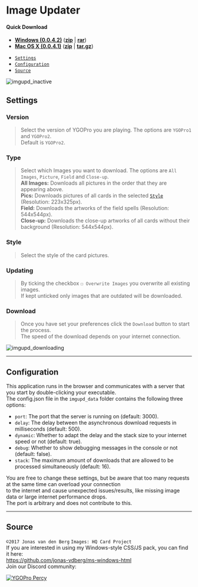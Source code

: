 # Image Updater

#### Quick Download
- [**Windows (0.0.4.2)**](https://github.com/jonas-vdberg/image-updater/releases/download/v0.0.4.2-win/ImageUpdater-win-v0.0.4.2.zip) ([**zip**](https://github.com/jonas-vdberg/image-updater/releases/download/v0.0.4.2-win/ImageUpdater-win-v0.0.4.2.zip) | [**rar**](https://github.com/jonas-vdberg/image-updater/releases/download/v0.0.4.2-win/ImageUpdater-win-v0.0.4.2.rar)) 
- [**Mac OS X (0.0.4.1)**](https://github.com/jonas-vanen/image-updater/releases/download/v0.0.4.1-mac/ImageUpdater-mac-v0.0.4.1.zip) ([**zip**](https://github.com/jonas-vanen/image-updater/releases/download/v0.0.4.1-mac/ImageUpdater-mac-v0.0.4.1.zip) | [**tar.gz**](https://github.com/jonas-vanen/image-updater/releases/download/v0.0.4.1-mac/ImageUpdater-mac-v0.0.4.1.tar.gz))

* [`Settings`](#settings)
* [`Configuration`](#configuration)
* [`Source`](#source)

![imgupd_inactive](http://i.imgur.com/HZaEXQY.png)  

## Settings
### Version
>Select the version of YGOPro you are playing. The options are `YGOPro1` and `YGOPro2`.  
Default is `YGOPro2`.  

### Type
>Select which Images you want to download. The options are `All Images`, `Picture`, `Field` and `Close-up`.  
**All Images:** Downloads all pictures in the order that they are appearing above.  
**Pics:** Downloads pictures of all cards in the selected [`Style`](#style) (Resolution: 223x325px).  
**Field:** Downloads the artworks of the field spells (Resolution: 544x544px).  
**Close-up:** Downloads the close-up artworks of all cards without their background (Resolution: 544x544px).  

### Style
>Select the style of the card pictures.  

### Updating
>By ticking the checkbox `☐ Overwrite Images` you overwrite all existing images.  
If kept unticked only images that are outdated will be downloaded.  

### Download
>Once you have set your preferences click the `Download` button to start the process.  
The speed of the download depends on your internet connection. 

![imgupd_downloading](http://i.imgur.com/7GwEDoI.png)

---

## Configuration

This application runs in the browser and communicates with a server that you start by double-clicking your executable.  
The config.json file in the `imgupd_data` folder contains the following three options:  
* `port`: The port that the server is running on (default: 3000).  
* `delay`: The delay between the asynchronous download requests in milliseconds (default: 500).  
* `dynamic`: Whether to adapt the delay and the stack size to your internet speed or not (default: true).  
* `debug`: Whether to show debugging messages in the console or not (default: false).  
* `stack`: The maximum amount of downloads that are allowed to be processed simultaneously (default: 16).  

You are free to change these settings, but be aware that too many requests at the same time can overload your connection  
to the internet and cause unexpected issues/results, like missing image data or large internet performance drops.  
The port is arbitrary and does not contribute to this.  

---

## Source

`©2017 Jonas van den Berg` `Images: HQ Card Project`  
If you are interested in using my Windows-style CSS/JS pack, you can find it here:  
https://github.com/jonas-vdberg/ms-windows-html  
Join our Discord community:  

[![YGOPro Percy](http://i.imgur.com/v732Scx.png)](https://discord.gg/Rae2vZV)
